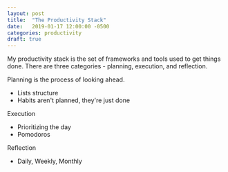 ```yaml
---
layout: post
title:  "The Productivity Stack"
date:   2019-01-17 12:00:00 -0500
categories: productivity
draft: true
---
```


My productivity stack is the set of frameworks and tools used to get things done. There are three categories - planning, execution, and reflection.



Planning is the process of looking ahead.
* Lists structure
* Habits aren't planned, they're just done

Execution
* Prioritizing the day
* Pomodoros

Reflection
* Daily, Weekly, Monthly

